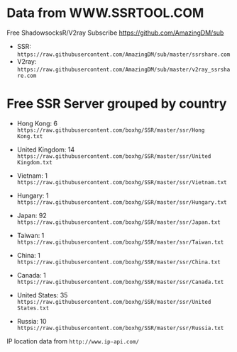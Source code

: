 # Data from WWW.SSRTOOL.COM

Free ShadowsocksR/V2ray Subscribe https://github.com/AmazingDM/sub
- SSR: `https://raw.githubusercontent.com/AmazingDM/sub/master/ssrshare.com`
- V2ray: `https://raw.githubusercontent.com/AmazingDM/sub/master/v2ray_ssrshare.com`

# Free SSR Server grouped by country
- Hong Kong: 6 
`https://raw.githubusercontent.com/boxhg/SSR/master/ssr/Hong Kong.txt`

- United Kingdom: 14 
`https://raw.githubusercontent.com/boxhg/SSR/master/ssr/United Kingdom.txt`

- Vietnam: 1 
`https://raw.githubusercontent.com/boxhg/SSR/master/ssr/Vietnam.txt`

- Hungary: 1 
`https://raw.githubusercontent.com/boxhg/SSR/master/ssr/Hungary.txt`

- Japan: 92 
`https://raw.githubusercontent.com/boxhg/SSR/master/ssr/Japan.txt`

- Taiwan: 1 
`https://raw.githubusercontent.com/boxhg/SSR/master/ssr/Taiwan.txt`

- China: 1 
`https://raw.githubusercontent.com/boxhg/SSR/master/ssr/China.txt`

- Canada: 1 
`https://raw.githubusercontent.com/boxhg/SSR/master/ssr/Canada.txt`

- United States: 35 
`https://raw.githubusercontent.com/boxhg/SSR/master/ssr/United States.txt`

- Russia: 10 
`https://raw.githubusercontent.com/boxhg/SSR/master/ssr/Russia.txt`



IP location data from `http://www.ip-api.com/`